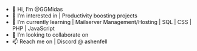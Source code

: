 - 👋 Hi, I’m @GGMidas
- 👀 I’m interested in
      | Productivity boosting projects
- 🌱 I’m currently learning
      | Mailserver Management/Hosting
      | SQL
      | CSS
      | PHP
      | JavaScript
- 💞️ I’m looking to collaborate on
- 📫 Reach me on 
      | Discord @ ashenfell

<!---
GGMidas/GGMidas is a ✨ special ✨ repository because its `README.md` (this file) appears on your GitHub profile.
You can click the Preview link to take a look at your changes.
--->
